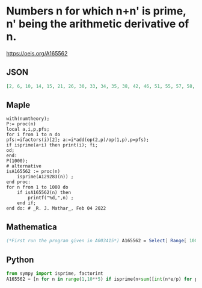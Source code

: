 # Numbers n for which n\+n' is prime, n' being the arithmetic derivative of n\.
https://oeis.org/A165562
## JSON
```JSON
[2, 6, 10, 14, 15, 21, 26, 30, 33, 34, 35, 38, 42, 46, 51, 55, 57, 58, 65, 66, 74, 78, 85, 86, 93, 102, 110, 111, 118, 123, 141, 143, 145, 155, 158, 161, 166, 177, 178, 182, 185, 186, 194, 201, 203, 205, 206, 209, 210, 215, 221, 230, 246, 254, 258, 267, 278, 282, 290]
```
## Maple
```Maple
with(numtheory);
P:= proc(n)
local a,i,p,pfs;
for i from 1 to n do
pfs:=ifactors(i)[2]; a:=i*add(op(2,p)/op(1,p),p=pfs);
if isprime(a+i) then print(i); fi;
od;
end:
P(1000);
# alternative
isA165562 := proc(n)
    isprime(A129283(n)) ;
end proc:
for n from 1 to 1000 do
    if isA165562(n) then
        printf("%d,",n) ;
    end if;
end do: # _R. J. Mathar_, Feb 04 2022
```
## Mathematica
```Mathematica
(*First run the program given in A003415*) A165562 = Select[ Range[ 1000 ], PrimeQ[ # + a[ # ] ] & ]
```
## Python
```Python
from sympy import isprime, factorint
A165562 = [n for n in range(1,10**5) if isprime(n+sum([int(n*e/p) for p,e in factorint(n).items()]))] # _Chai Wah Wu_, Aug 21 2014
```
